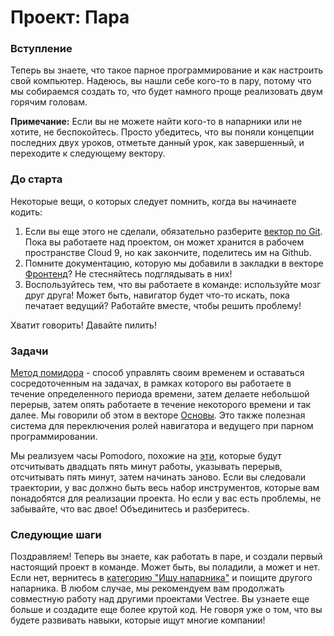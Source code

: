 # Проект: Пара

### Вступление

Теперь вы знаете, что такое парное программирование и как настроить свой компьютер. Надеюсь, вы нашли себе кого-то в пару, потому что мы собираемся создать то, что будет намного проще реализовать двум горячим головам.

**Примечание:** Если вы не можете найти кого-то в напарники или не хотите, не беспокойтесь. Просто убедитесь, что вы поняли концепции последних двух уроков, отметьте данный урок, как завершенный, и переходите к следующему вектору.

### До старта

Некоторые вещи, о которых следует помнить, когда вы начинаете кодить:

1. Если вы еще этого не сделали, обязательно разберите [вектор по Git](https://vectree.ru/text/44/0/0). Пока вы работаете над проектом, он может хранится в рабочем пространстве Cloud 9, но как закончите, поделитесь им на Github.
2. Помните документацию, которую мы добавили в закладки в векторе [Фронтенд](https://vectree.ru/text/45/0/0)? Не стесняйтесь подглядывать в них!
3. Воспользуйтесь тем, что вы работаете в команде: используйте мозг друг друга! Может быть, навигатор будет что-то искать, пока печатает ведущий? Работайте вместе, чтобы решить проблему!

Хватит говорить! Давайте пилить!

### Задачи

[Метод помидора](https://ru.wikipedia.org/wiki/%D0%9C%D0%B5%D1%82%D0%BE%D0%B4_%D0%BF%D0%BE%D0%BC%D0%B8%D0%B4%D0%BE%D1%80%D0%B0) - способ управлять своим временем и оставаться сосредоточенным на задачах, в рамках которого вы работаете в течение определенного периода времени, затем делаете небольшой перерыв, затем опять работаете в течение некоторого времени и так далее. Мы говорили об этом в векторе [Основы](https://vectree.ru/text/22/2/0). Это также полезная система для переключения ролей навигатора и ведущего при парном программировании.

Мы реализуем часы Pomodoro, похожие на [эти](http://romantic-trouble.surge.sh/), которые будут отсчитывать двадцать пять минут работы, указывать перерыв, отсчитывать пять минут, затем начинать заново. Если вы следовали траектории, у вас должно быть весь набор инструментов, которые вам понадобятся для реализации проекта. Но если у вас есть проблемы, не забывайте, что вас двое! Объединитесь и разберитесь.

### Следующие шаги

Поздравляем! Теперь вы знаете, как работать в паре, и создали первый настоящий проект в команде. Может быть, вы поладили, а может и нет. Если нет, вернитесь в [категорию "Ищу напарника"](https://forum.vectree.ru/c/ishhu-naparnika) и поищите другого напарника. В любом случае, мы рекомендуем вам продолжать совместную работу над другими проектами Vectree. Вы узнаете еще больше и создадите еще более крутой код. Не говоря уже о том, что вы будете развивать навыки, которые ищут многие компании!

